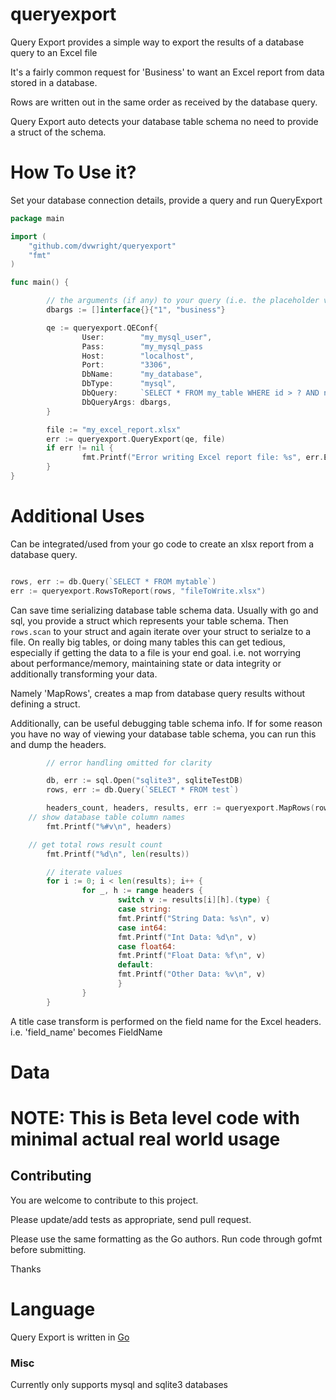 # queryexport
Query Export provides a simple way to export the results of a database query to an Excel file

It's a fairly common request for 'Business' to want an Excel report from data stored in a database.

Rows are written out in the same order as received by the database query.

Query Export auto detects your database table schema no need to provide a struct of the schema.

# How To Use it?

Set your database connection details, provide a query and run QueryExport

```go
package main

import (
    "github.com/dvwright/queryexport"
    "fmt"
)

func main() {

        // the arguments (if any) to your query (i.e. the placeholder values '?')
        dbargs := []interface{}{"1", "business"}

        qe := queryexport.QEConf{
                User:        "my_mysql_user",
                Pass:        "my_mysql_pass
                Host:        "localhost",
                Port:        "3306",
                DbName:      "my_database",
                DbType:      "mysql",
                DbQuery:     `SELECT * FROM my_table WHERE id > ? AND name = ?`,
                DbQueryArgs: dbargs,
        }

        file := "my_excel_report.xlsx"
        err := queryexport.QueryExport(qe, file)
        if err != nil {
                fmt.Printf("Error writing Excel report file: %s", err.Error())
        }
}
```

# Additional Uses

Can be integrated/used from your go code to create an xlsx report from a database query.

```go 

rows, err := db.Query(`SELECT * FROM mytable`)
err := queryexport.RowsToReport(rows, "fileToWrite.xlsx") 

```

Can save time serializing database table schema data. Usually with go and sql, you provide a struct which represents your table schema.
Then `rows.scan` to your struct and again iterate over your struct to serialze to a file. On really big tables, 
or doing many tables this can get tedious, especially if getting the data to a file is your end goal.
i.e. not worrying about performance/memory, maintaining state or data integrity or additionally transforming your data.

Namely 'MapRows', creates a map from database query results without defining a struct.

Additionally, can be useful debugging table schema info. If for some reason you have no way of viewing your database table schema, you can run this and dump the headers.

```go
        // error handling omitted for clarity

        db, err := sql.Open("sqlite3", sqliteTestDB)
        rows, err := db.Query(`SELECT * FROM test`)

        headers_count, headers, results, err := queryexport.MapRows(rows)
	// show database table column names
        fmt.Printf("%#v\n", headers)

	// get total rows result count
        fmt.Printf("%d\n", len(results))

        // iterate values
        for i := 0; i < len(results); i++ {
                for _, h := range headers {
                        switch v := results[i][h].(type) {
                        case string:
		                fmt.Printf("String Data: %s\n", v)
                        case int64:
		                fmt.Printf("Int Data: %d\n", v)
                        case float64:
		                fmt.Printf("Float Data: %f\n", v)
                        default:
		                fmt.Printf("Other Data: %v\n", v)
                        }
                }
        }
```

A title case transform is performed on the field name for the Excel headers. i.e. 'field_name' becomes FieldName

# Data

# NOTE: This is Beta level code with minimal actual real world usage

## Contributing

You are welcome to contribute to this project.

Please update/add tests as appropriate, send pull request.

Please use the same formatting as the Go authors. Run code through gofmt before submitting.

Thanks

# Language

Query Export is written in [Go](https://golang.org/)


### Misc ###

Currently only supports mysql and sqlite3 databases
